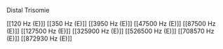 Distal Trisomie

[[120 Hz (E)]]
[[350 Hz (E)]]
[[3950 Hz (E)]]
[[47500 Hz (E)]]
[[87500 Hz (E)]]
[[127500 Hz (E)]]
[[325900 Hz (E)]]
[[526500 Hz (E)]]
[[708570 Hz (E)]]
[[872930 Hz (E)]]
